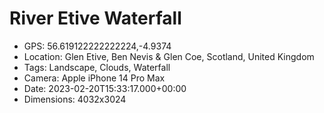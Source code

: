 # River Etive Waterfall

- GPS: 56.619122222222224,-4.9374
- Location: Glen Etive, Ben Nevis & Glen Coe, Scotland, United Kingdom
- Tags: Landscape, Clouds, Waterfall
- Camera: Apple iPhone 14 Pro Max
- Date: 2023-02-20T15:33:17.000+00:00
- Dimensions: 4032x3024
